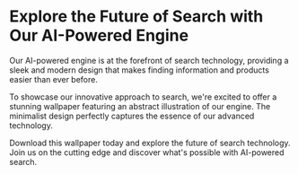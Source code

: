 <!--font:Inter-->

# Explore the Future of Search with Our AI-Powered Engine

Our AI-powered engine is at the forefront of search technology, providing a sleek and modern design that makes finding information and products easier than ever before.

To showcase our innovative approach to search, we're excited to offer a stunning wallpaper featuring an abstract illustration of our engine. The minimalist design perfectly captures the essence of our advanced technology.

Download this wallpaper today and explore the future of search technology. Join us on the cutting edge and discover what's possible with AI-powered search.

<!--

Write me markdown content of website with wallpaper:

"A wallpaper featuring an abstract illustration of an AI-powered search engine, with a minimalist and modern design."

The header of the page should not be copy of the text but rather a real content of the website which is using this wallpaper.


---


# Welcome to our AI-Powered Search Engine!

We are proud to introduce our cutting-edge search engine, powered by the latest advancements in artificial intelligence. Our minimalist and modern design makes it easy for you to find exactly what you're looking for, whether it's information on a specific topic or products to purchase.

And what better way to showcase our advanced technology than with this stunning wallpaper? Featuring an abstract illustration of our AI-powered search engine, this wallpaper is sure to impress anyone who sees it. Download it now and show off your love for innovation and design!


---


Heading is too long, rewrite whole content.


---


# Discover the Future of Search with Our AI-Powered Engine

Experience the next generation of search technology with our AI-powered engine. Our sleek and modern design offers a user-friendly experience that makes finding information and products easier than ever before.

To showcase our advanced technology, we're excited to offer a stunning wallpaper featuring an abstract illustration of our search engine. The minimalist design perfectly captures the essence of our innovative approach to search.

Download this wallpaper today and show your support for the future of search technology. Join us on the cutting edge and discover what's possible with AI-powered search.


---


Heading is too long, rewrite whole content.


---


# Embrace the Future of Search with Our AI-Powered Engine

Our AI-powered engine represents the future of search technology. With its sleek and modern design, our engine provides a user-friendly experience that makes finding information and products easier than ever before.

To showcase our innovative approach to search, we're proud to offer a stunning wallpaper featuring an abstract illustration of our engine. The minimalist design perfectly captures the essence of our advanced technology.

Download this wallpaper today and join us on the cutting edge of search technology. Embrace the future and discover what's possible with AI-powered search.


---


Heading is too long, rewrite whole content.


---


# Explore the Future of Search with Our AI-Powered Engine

Our AI-powered engine is at the forefront of search technology, providing a sleek and modern design that makes finding information and products easier than ever before.

To showcase our innovative approach to search, we're excited to offer a stunning wallpaper featuring an abstract illustration of our engine. The minimalist design perfectly captures the essence of our advanced technology.

Download this wallpaper today and explore the future of search technology. Join us on the cutting edge and discover what's possible with AI-powered search.


---


Write me a Google font which is best fitting for the website.

Pick from the list:
- Exo 2
- Futura
- Orbitron
- IBM Plex Sans
- Barlow Condensed
- Inter
- Montserrat
- Poppins
- Open Sans
- Dancing Script
- Alegreya
- Raleway
- Roboto
- Lobster
- Playfair Display
- Lato
- Great Vibes


Write just the font name nothing else.


---


Write me a Google font which is best fitting for the website.

Pick from the list:
- Exo 2
- Futura
- Orbitron
- IBM Plex Sans
- Barlow Condensed
- Inter
- Montserrat
- Poppins
- Open Sans
- Dancing Script
- Alegreya
- Raleway
- Roboto
- Lobster
- Playfair Display
- Lato
- Great Vibes


Write just the font name nothing else.


---


Inter

-->
